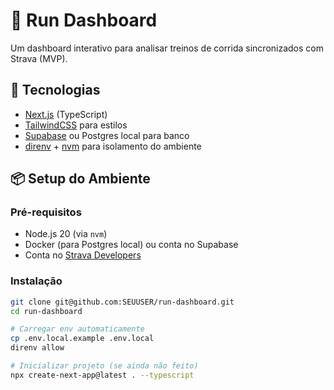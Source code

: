# 🏃 Run Dashboard

Um dashboard interativo para analisar treinos de corrida sincronizados com Strava (MVP).

## 🚀 Tecnologias
- [Next.js](https://nextjs.org/) (TypeScript)
- [TailwindCSS](https://tailwindcss.com/) para estilos
- [Supabase](https://supabase.com/) ou Postgres local para banco
- [direnv](https://direnv.net/) + [nvm](https://github.com/nvm-sh/nvm) para isolamento do ambiente

## 📦 Setup do Ambiente

### Pré-requisitos
- Node.js 20 (via `nvm`)
- Docker (para Postgres local) ou conta no Supabase
- Conta no [Strava Developers](https://developers.strava.com/)

### Instalação
```bash
git clone git@github.com:SEUUSER/run-dashboard.git
cd run-dashboard

# Carregar env automaticamente
cp .env.local.example .env.local
direnv allow

# Inicializar projeto (se ainda não feito)
npx create-next-app@latest . --typescript
